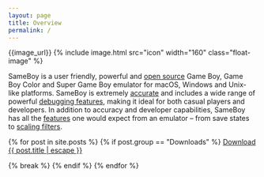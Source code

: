 ```yaml
---
layout: page
title: Overview
permalink: /
---
```


{{image_url}}
{% include image.html src="icon" width="160" class="float-image" %}

SameBoy is a user friendly, powerful and [open source](https://github.com/LIJI32/SameBoy) Game Boy, Game Boy Color and Super Game Boy emulator for macOS, Windows and Unix-like platforms. SameBoy is extremely [accurate](/features/#accuracy) and includes a wide range of powerful [debugging features](/features/#debugging), making it ideal for both casual players and developers. In addition to accuracy and developer capabilities, SameBoy has all the [features](/features/) one would expect from an emulator – from save states to [scaling filters](/scaling/).

{% for post in site.posts %}
{% if post.group == "Downloads" %}
  <a id="download-link" class="download-link" href="{{ post.url | relative_url }}">Download {{ post.title | escape }}</a>
  <script>
  if (navigator.userAgent.indexOf("Macintosh") != -1) {
      document.getElementById("download-link").innerHTML += " for macOS";
      document.getElementById("download-link").href = "{{ post.cocoa }}";
  }
  else if (navigator.userAgent.indexOf("Windows") != -1) {
      document.getElementById("download-link").innerHTML += " for Windows";
      document.getElementById("download-link").href = "{{ post.windows }}";
  }
  </script>
  {% break %}
{% endif %}
{% endfor %}